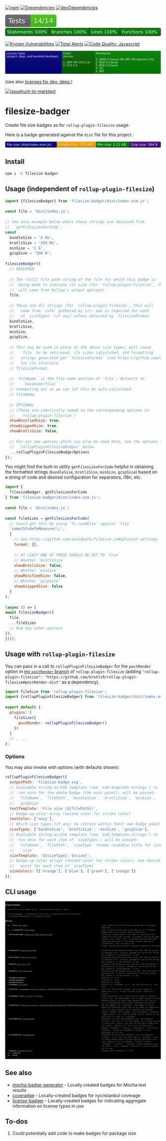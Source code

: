 [![npm](https://img.shields.io/npm/v/filesize-badger.svg)](https://www.npmjs.com/package/filesize-badger)
[![Dependencies](https://img.shields.io/david/brettz9/filesize-badger.svg)](https://david-dm.org/brettz9/filesize-badger)
[![devDependencies](https://img.shields.io/david/dev/brettz9/filesize-badger.svg)](https://david-dm.org/brettz9/filesize-badger?type=dev)

[![testing badge](https://raw.githubusercontent.com/brettz9/filesize-badger/master/badges/tests-badge.svg?sanitize=true)](badges/tests-badge.svg)
[![coverage badge](https://raw.githubusercontent.com/brettz9/filesize-badger/master/badges/coverage-badge.svg?sanitize=true)](badges/coverage-badge.svg)

[![Known Vulnerabilities](https://snyk.io/test/github/brettz9/filesize-badger/badge.svg)](https://snyk.io/test/github/brettz9/filesize-badger)
[![Total Alerts](https://img.shields.io/lgtm/alerts/g/brettz9/filesize-badger.svg?logo=lgtm&logoWidth=18)](https://lgtm.com/projects/g/brettz9/filesize-badger/alerts)
[![Code Quality: Javascript](https://img.shields.io/lgtm/grade/javascript/g/brettz9/filesize-badger.svg?logo=lgtm&logoWidth=18)](https://lgtm.com/projects/g/brettz9/filesize-badger/context:javascript)

<!--[![License](https://img.shields.io/npm/l/filesize-badger.svg)](LICENSE-MIT.txt)-->
[![Licenses badge](https://raw.githubusercontent.com/brettz9/filesize-badger/master/badges/licenses-badge.svg?sanitize=true)](badges/licenses-badge.svg)

(see also [licenses for dev. deps.](https://raw.githubusercontent.com/brettz9/filesize-badger/master/badges/licenses-badge-dev.svg?sanitize=true))

[![issuehunt-to-marktext](https://issuehunt.io/static/embed/issuehunt-button-v1.svg)](https://issuehunt.io/r/brettz9/filesize-badger)

# filesize-badger

Create file size badges as for `rollup-plugin-filesize` usage.

Here is a badge generated against the `dist` file for this project.

![filesize.svg](filesize.svg)

## Install

```sh
npm i -D filesize-badger
```

## Usage (independent of `rollup-plugin-filesize`)

```js
import {filesizeBadger} from 'filesize-badger/dist/index.esm.js';

const file = 'dist/index.js';

// See also example below where these strings are obtained from
//  `getFilesizesForCode`.
const
  bundleSize = '4 Kb',
  brotliSize = '359 Kb',
  minSize = '1 Б',
  gzipSize = '500 B';

filesizeBadger({
  // REQUIRED

  // The (full) file path string of the file for which this badge is
  //  being made to indicate its size (for `rollup-plugin-filesize`, this
  //  will come from Rollup's output options)
  file,

  // These are all strings (for `rollup-plugin-filesize`, this will
  //   come from `info` gathered by it); one is required for each
  //   of `sizeTypes` (if any) unless obtained by `filesizeFormat`
  bundleSize,
  brotliSize,
  minSize,
  gzipSize,

  // This may be used in place of the above size types; will cause
  //   `file` to be retrieved, its sizes calculated, and formatting
  //   strings generated per `filesizeFormat` (see https://github.com/avoidwork/filesize.js#optional-settings )
  //   for its structure
  // filesizeFormat,

  // `fileName` is the file name portion of `file`; defaults to
  //    `basename(file)`
  // Commenting out as we can let this be auto-calculated
  // fileName,

  // OPTIONAL
  // (These are identically named to the corresponding options in
  //   `rollup-plugin-filesize`)
  showMinifiedSize: true,
  showGzippedSize: true,
  showBrotliSize: false,

  // For our own options which can also be used here, see the options for
  //  `rollupPluginFilesizeBadger` below.
  ...rollupPluginFilesizeBadgerOptions
});
```

You might find the built-in utility `getFilesizesForCode` helpful in obtaining
the formatted strings (`bundleSize`, `brotliSize`, `minSize`, `gzipSize`)
based on a string of code and desired configuration for separators, i18n, etc.

```js
import {
  filesizeBadger, getFilesizesForCode
} from 'filesize-badger/dist/index.esm.js';

const file = 'dist/index.js';

const fileSizes = getFilesizesForCode(
  // Could get this by using `fs.readFile` against `file`
  'someJSCodeToMeasure();',
  {
    // See https://github.com/avoidwork/filesize.js#optional-settings
    format: {},

    // AT LEAST ONE OF THESE SHOULD BE SET TO `true`
    // Whether `brotliSize`
    showBrotliSize: false,
    // Whether `minSize`
    showMinifiedSize: false,
    // Whether `gzipSize`
    showGzippedSize: false
  }
);

(async () => {
await filesizeBadger({
  file,
  ...fileSizes
  // And any other options
});
})();
```

## Usage with `rollup-plugin-filesize`

You can pass in a call to `rollupPluginFilesizeBadger` for the `postRender`
option in [my `postRender` branch](https://github.com/brettz9/rollup-plugin-filesize/tree/postRender-dist)
of `rollup-plugin-filesize` (adding
`"rollup-plugin-filesize": "https://github.com/brettz9/rollup-plugin-filesize#postRender-dist"`
as a dependency).

```js
import fileSize from 'rollup-plugin-filesize';
import {rollupPluginFilesizeBadger} from 'filesize-badger/dist/index.esm.js';

export default {
  plugins: [
    fileSize({
      postRender: rollupPluginFilesizeBadger()
    })
  ]
  // , ...
};
```

### Options

You may also invoke with options (with defaults shown):

```js
rollupPluginFilesizeBadger({
  outputPath: 'filesize-badge.svg',
  // Evaluable string-as-ES6 template (see `es6-template-strings`) to
  //  run once for the whole badge (the main panel); will be passed:
  //  `fileName`, `filePath`, `bundleSize`, `brotliSize`, `minSize`,
  //  `gzipSize`
  textTemplate: 'File size (${filePath})',
  // Badge-up color array (second color for stroke color)
  textColor: ['navy'],
  // Which size types (if any) to iterate within their own badge panel
  sizeTypes: ['bundleSize', 'brotliSize', 'minSize', 'gzipSize'],
  // Evaluable string-as-ES6 template (see `es6-template-strings`) to
  //  run once for each item of `sizeTypes`; will be passed:
  //  `fileName`, `filePath`, `sizeType` (human readable title for size),
  //   `size`
  sizeTemplate: '${sizeType}: ${size}',
  // Badge-up color arrays (second color for stroke color); one should
  //   exist for each item of `sizeTypes`
  sizeColors: [['orange'], ['blue'], ['green'], ['indigo']]
});
```

## CLI usage

![cli.svg](https://raw.githubusercontent.com/brettz9/filesize-badger/master/cli.svg?sanitize=true)

## See also

- [mocha-badge-generator](https://github.com/ianpogi5/mocha-badge-generator) - Locally
    created badges for Mocha test results
- [coveradge](https://github.com/brettz9/coveradge) - Locally-created badges
    for nyc/istanbul coverage
- [license-badger](https://github.com/brettz9/license-badger) - Locally-created
    badges for indicating aggregate information on license types in use

## To-dos

1. Could potentially add code to make badges for package size
